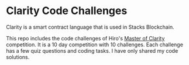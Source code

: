# Clarity Code Challenges


Clarity is a smart contract language that is used in Stacks Blockchain. 

This repo includes the code challenges of Hiro's [Master of Clarity](https://hirosystems.mmm.page/masterofclarity) competition. 
It is a 10 day competition with 10 challenges. Each challenge has a few quiz questions and coding tasks. I have only shared my code solutions. 
